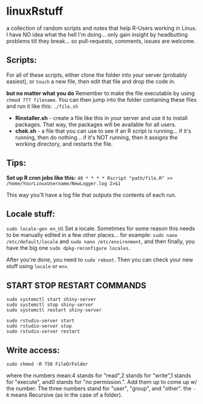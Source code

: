 # linuxRstuff
a collection of random scripts and notes that help R-Users working in Linux. I have NO idea what the hell I'm doing... only gain insight by headbutting problems till they break... so pull-requests, comments, issues are welcome.

## Scripts:
For all of these scripts, either clone the folder into your server (probably easiest), or `touch` a new file, then edit that file and drop the code in.

**but no matter what you do** Remember to make the file executable by using `chmod 777 filename`. You can then jump into the folder containing these files and run it like this: `./file.sh`

 - **Rinstaller.sh** - create a file like this in your server and use it to install packages. That way, the packages will be available for all users.
  - **chek.sh** - a file that you can use to see if an R script is running... if it's running, then do nothing... if it's NOT running, then it assigns the working directory, and restarts the file.

## Tips:
**Set up R cron jobs like this:**
`40 * * * * Rscript "path/file.R" >> /home/YourLinuxUsername/NewLogger.log 2>&1`

This way you'll have a log file that outputs the contents of each run.

## Locale stuff:
`sudo locale-gen en_US` Set a locale. Sometimes for some reason this needs to be manually edited in a few other places... for example: `sudo nano /etc/default/locale` and `sudo nano /etc/environment`, and then finally, you have the big one `sudo dpkg-reconfigure locales`.

After you're done, you need to `sudo reboot`. Then you can check your new stuff using `locale` or `env`.


## START STOP RESTART COMMANDS

```
sudo systemctl start shiny-server
sudo systemctl stop shiny-server
sudo systemctl restart shiny-server
```

```
sudo rstudio-server start
sudo rstudio-server stop
sudo rstudio-server restart
```

## Write access:
`sudo chmod -R 750 FileOrFolder`

where the numbers mean:4 stands for "read",2 stands for "write",1 stands for "execute", and0 stands for "no permission.". Add them up to come up w/ the number. The three numbers stand for "user", "group", and "other". the `-R` means Recursive (as in the case of a folder).

